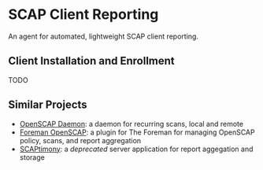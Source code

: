 # SCAP Client Reporting

An agent for automated, lightweight SCAP client reporting.

## Client Installation and Enrollment

TODO

## Similar Projects

* [OpenSCAP Daemon](https://github.com/OpenSCAP/openscap-daemon): a daemon for recurring scans, local and remote
* [Foreman OpenSCAP](https://github.com/theforeman/foreman_openscap): a plugin for The Foreman for managing OpenSCAP policy, scans, and report aggregation
* [SCAPtimony](https://github.com/OpenSCAP/scaptimony): a *deprecated* server application for report aggegation and storage
